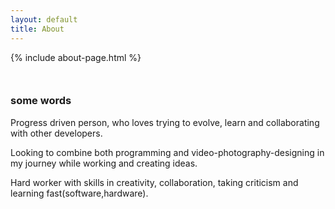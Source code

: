 ```yaml
---
layout: default
title: About
---
```

{% include about-page.html %}


```
```
```

```
### some words
Progress driven person, who loves trying to evolve, learn and collaborating with other developers.

Looking to combine both programming and video-photography-designing in my journey while working and creating ideas.

Hard worker with skills in creativity, collaboration, taking criticism and learning fast(software,hardware).


